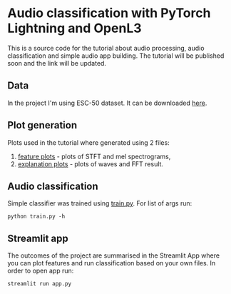 # Audio classification with PyTorch Lightning and OpenL3

This is a source code for the tutorial about audio processing, audio classification and simple audio app building.
The tutorial will be published soon and the link will be updated.

## Data

In the project I'm using ESC-50 dataset.
It can be downloaded [here](https://github.com/karolpiczak/ESC-50).

## Plot generation

Plots used in the tutorial where generated using 2 files:
1. [feature plots](generate_feature_plots.py) - plots of STFT and mel spectrograms,
2. [explanation plots](generate_feature_plots.py) - plots of waves and FFT result.

## Audio classification

Simple classifier was trained using [train.py](train.py). For list of args run:
```shell script
python train.py -h
```

## Streamlit app

The outcomes of the project are summarised in the Streamlit App where you can plot features and run classification based on your own files.
In order to open app run:
```shell script
streamlit run app.py
``` 